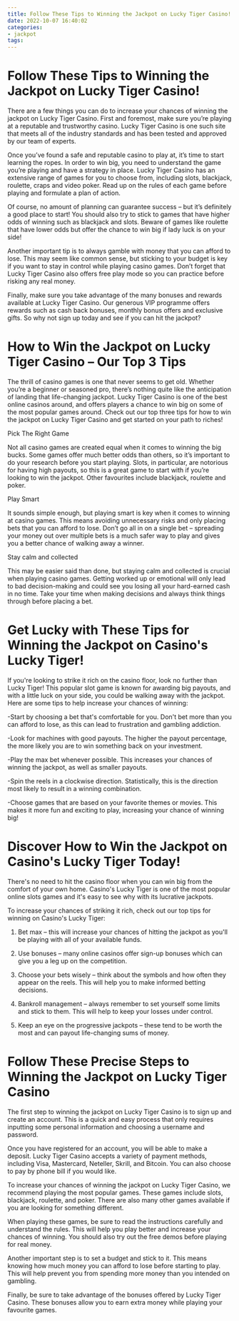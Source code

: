 ```yaml
---
title: Follow These Tips to Winning the Jackpot on Lucky Tiger Casino!
date: 2022-10-07 16:40:02
categories:
- jackpot
tags:
---
```



#  Follow These Tips to Winning the Jackpot on Lucky Tiger Casino!

There are a few things you can do to increase your chances of winning the jackpot on Lucky Tiger Casino. First and foremost, make sure you’re playing at a reputable and trustworthy casino. Lucky Tiger Casino is one such site that meets all of the industry standards and has been tested and approved by our team of experts.

Once you’ve found a safe and reputable casino to play at, it’s time to start learning the ropes. In order to win big, you need to understand the game you’re playing and have a strategy in place. Lucky Tiger Casino has an extensive range of games for you to choose from, including slots, blackjack, roulette, craps and video poker. Read up on the rules of each game before playing and formulate a plan of action.

Of course, no amount of planning can guarantee success – but it’s definitely a good place to start! You should also try to stick to games that have higher odds of winning such as blackjack and slots. Beware of games like roulette that have lower odds but offer the chance to win big if lady luck is on your side!

Another important tip is to always gamble with money that you can afford to lose. This may seem like common sense, but sticking to your budget is key if you want to stay in control while playing casino games. Don’t forget that Lucky Tiger Casino also offers free play mode so you can practice before risking any real money.

Finally, make sure you take advantage of the many bonuses and rewards available at Lucky Tiger Casino. Our generous VIP programme offers rewards such as cash back bonuses, monthly bonus offers and exclusive gifts. So why not sign up today and see if you can hit the jackpot?

#  How to Win the Jackpot on Lucky Tiger Casino – Our Top 3 Tips

The thrill of casino games is one that never seems to get old. Whether you’re a beginner or seasoned pro, there’s nothing quite like the anticipation of landing that life-changing jackpot. Lucky Tiger Casino is one of the best online casinos around, and offers players a chance to win big on some of the most popular games around. Check out our top three tips for how to win the jackpot on Lucky Tiger Casino and get started on your path to riches!

Pick The Right Game

Not all casino games are created equal when it comes to winning the big bucks. Some games offer much better odds than others, so it’s important to do your research before you start playing. Slots, in particular, are notorious for having high payouts, so this is a great game to start with if you’re looking to win the jackpot. Other favourites include blackjack, roulette and poker.

Play Smart

It sounds simple enough, but playing smart is key when it comes to winning at casino games. This means avoiding unnecessary risks and only placing bets that you can afford to lose. Don’t go all in on a single bet – spreading your money out over multiple bets is a much safer way to play and gives you a better chance of walking away a winner.

Stay calm and collected

This may be easier said than done, but staying calm and collected is crucial when playing casino games. Getting worked up or emotional will only lead to bad decision-making and could see you losing all your hard-earned cash in no time. Take your time when making decisions and always think things through before placing a bet.

#  Get Lucky with These Tips for Winning the Jackpot on Casino's Lucky Tiger!

If you're looking to strike it rich on the casino floor, look no further than Lucky Tiger! This popular slot game is known for awarding big payouts, and with a little luck on your side, you could be walking away with the jackpot. Here are some tips to help increase your chances of winning:

-Start by choosing a bet that's comfortable for you. Don't bet more than you can afford to lose, as this can lead to frustration and gambling addiction.

-Look for machines with good payouts. The higher the payout percentage, the more likely you are to win something back on your investment.

-Play the max bet whenever possible. This increases your chances of winning the jackpot, as well as smaller payouts.

-Spin the reels in a clockwise direction. Statistically, this is the direction most likely to result in a winning combination.

-Choose games that are based on your favorite themes or movies. This makes it more fun and exciting to play, increasing your chance of winning big!

#  Discover How to Win the Jackpot on Casino's Lucky Tiger Today!

There's no need to hit the casino floor when you can win big from the comfort of your own home. Casino's Lucky Tiger is one of the most popular online slots games and it's easy to see why with its lucrative jackpots.

To increase your chances of striking it rich, check out our top tips for winning on Casino's Lucky Tiger:

1) Bet max – this will increase your chances of hitting the jackpot as you'll be playing with all of your available funds.

2) Use bonuses – many online casinos offer sign-up bonuses which can give you a leg up on the competition.

3) Choose your bets wisely – think about the symbols and how often they appear on the reels. This will help you to make informed betting decisions.

4) Bankroll management – always remember to set yourself some limits and stick to them. This will help to keep your losses under control.

5) Keep an eye on the progressive jackpots – these tend to be worth the most and can payout life-changing sums of money.

#  Follow These Precise Steps to Winning the Jackpot on Lucky Tiger Casino

The first step to winning the jackpot on Lucky Tiger Casino is to sign up and create an account. This is a quick and easy process that only requires inputting some personal information and choosing a username and password.

Once you have registered for an account, you will be able to make a deposit. Lucky Tiger Casino accepts a variety of payment methods, including Visa, Mastercard, Neteller, Skrill, and Bitcoin. You can also choose to pay by phone bill if you would like.

To increase your chances of winning the jackpot on Lucky Tiger Casino, we recommend playing the most popular games. These games include slots, blackjack, roulette, and poker. There are also many other games available if you are looking for something different.

When playing these games, be sure to read the instructions carefully and understand the rules. This will help you play better and increase your chances of winning. You should also try out the free demos before playing for real money.

Another important step is to set a budget and stick to it. This means knowing how much money you can afford to lose before starting to play. This will help prevent you from spending more money than you intended on gambling.

Finally, be sure to take advantage of the bonuses offered by Lucky Tiger Casino. These bonuses allow you to earn extra money while playing your favourite games.